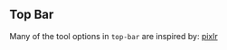 
## Top Bar

Many of the tool options in `top-bar` are inspired by:
[pixlr](https://pixlr.com/e/#editor)
